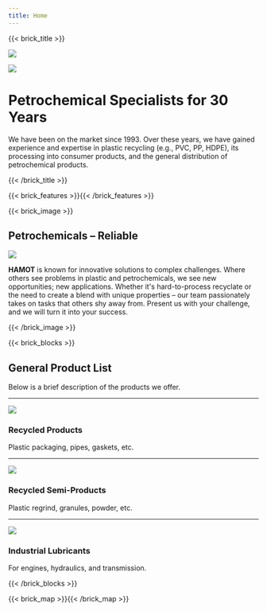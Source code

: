 ```yaml
---
title: Home
---
```

{{< brick_title >}}

![](/bg.jpg)

![](/logo_full.png)

# Petrochemical Specialists for **30 Years**

We have been on the market since 1993. Over these years, we have gained
experience and expertise in plastic recycling (e.g., PVC, PP, HDPE), its
processing into consumer products, and the general distribution of
petrochemical products.

{{< /brick_title >}}

{{< brick_features >}}{{< /brick_features >}}

{{< brick_image >}}

## Petrochemicals – Reliable

![](/plastic.jpg)

**HAMOT** is known for innovative solutions to complex challenges. Where others see problems in plastic and petrochemicals, we see new opportunities; new applications. Whether it's hard-to-process recyclate or the need to create a blend with unique properties – our team passionately takes on tasks that others shy away from. Present us with your challenge, and we will turn it into your success.

{{< /brick_image >}}

<!-- {{< brick_image2 >}} -->
<!---->
<!-- ## What's in Our Catalog? -->
<!---->
<!-- ![](warehouse.jpg) -->
<!---->
<!-- As distributors of world-class goods, we offer a wide range of petrochemical products. -->
<!---->
<!-- - Engine oils (diesel and gasoline) -->
<!-- - Hydraulic oil -->
<!-- - Lubricants of all kinds -->
<!---->
<!-- {{< button "Download Catalog [PDF]" "/katalog/" >}} -->
<!---->
<!-- {{< /brick_image2 >}} -->

{{< brick_blocks >}}

## General Product List

Below is a brief description of the products we offer.

---

![](/packaging.jpg)
### Recycled Products

Plastic packaging, pipes, gaskets, etc.

[](/en/catalogue/#recycled-products)

---

![](/granulate.jpg)
### Recycled Semi-Products

Plastic regrind, granules, powder, etc.

[](/en/catalogue/#recycled-semi-products)

---

![](/barrels.jpg)
### Industrial Lubricants

For engines, hydraulics, and transmission.

[](/en/catalogue/lubricants)


{{< /brick_blocks >}}

{{< brick_map >}}{{< /brick_map >}}
